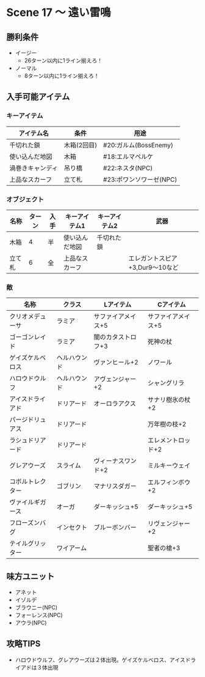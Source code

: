 # Scene 17 ～ 遠い雷鳴

## 勝利条件 

- イージー
  - 26ターン以内に1ライン揃えろ！
- ノーマル
  - 8ターン以内に1ライン揃えろ！

## 入手可能アイテム 

### キーアイテム

|アイテム名|条件|用途|
|---|---|---|
|千切れた鎖|木箱(2回目)|#20:ガルム(BossEnemy)|
|使い込んだ地図|木箱|#18:エルマペルケ|
|渦巻きキャンディ|吊り橋|#22:ネスタ(NPC)|
|上品なスカーフ|立て札|#23:ポワンソワーゼ(NPC)|

### オブジェクト

|名称|ターン|入手|キーアイテム1|キーアイテム2|武器|
|---|---|---|---|---|---|
|木箱|4|半|使い込んだ地図|千切れた鎖||
|立て札|6|全|上品なスカーフ||エレガントスピア+3,Dur9～10など|

### 敵

|名称|クラス|Lアイテム|Cアイテム|
|---|---|---|---|
|クリオメデューサ|ラミア|サファイアメイス+5|サファイアメイス+5|
|ゴーゴンレイド|ラミア|闇のカタストロフ+3|死神の杖|
|ゲイズケルベロス|ヘルハウンド|ヴァンヒール+2|ノワール|
|ハロウドウルフ|ヘルハウンド|アヴェンジャー+2|シャングリラ|
|アイスドライアド|ドリアード|オーロラアクス|サナリ樹氷の杖+2|
|パージドリュアス|ドリアード||万年樹の枝+2|
|ラシュドリアード|ドリアード||エレメントロッド+2|
|グレアウーズ|スライム|ヴィーナスワンド+2|ミルキーウェイ|
|コボルトレクター|ゴブリン|マナリスダガー|エルフィンボウ+2|
|ヴァイルギガース|オーガ|ダーキッシュ+5|ダーキッシュ+5|
|フローズンバグ|インセクト|ブルーボンバー|リヴェンジャー+2|
|テイルグリッター|ワイアーム||聖者の槍+3|

## 味方ユニット 

- アネット
- イゾルデ
- ブラウニー(NPC)
- フォーレンス(NPC)
- アウラ(NPC)

## 攻略TIPS 

- ハロウドウルフ、グレアウーズは２体出現。ゲイズケルベロス、アイスドライアドは３体出現

